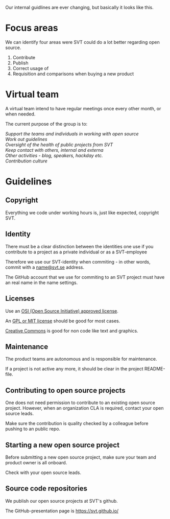 
Our internal guidlines are ever changing, but basically it looks like this.

# Focus areas

We can identify four areas were SVT could do a lot better regarding open source.

1. Contribute
2. Publish
3. Correct usage of
4. Requisition and comparisons when buying a new product

# Virtual team

A virtual team intend to have regular meetings once every other month, or when needed.

The current purpose of the group is to:

*Support the teams and individuals in working with open source*  
*Work out guidelines*  
*Oversight of the health of public projects from SVT*  
*Keep contact with others, internal and externa*  
*Other activities - blog, speakers, hackday etc.*  
*Contribution culture*  

# Guidelines

## Copyright

Everything we code under working hours is, just like expected, copyright SVT.

## Identity

There must be a clear distinction between the identities one use if you contribute to a project as a private individual or as a SVT-employee

Therefore we use our SVT-identity when commiting - in other words, commit with a name@svt.se address.

The GitHub account that we use for commiting to an SVT project must have an real name in the name settings.

## Licenses 

Use an [OSI (Open Source Initiative) approved license](https://opensource.org/licenses).

An [GPL or MIT license](https://choosealicense.com/) should be good for most cases.

[Creative Commons](https://creativecommons.org/) is good for non code like text and graphics.

## Maintenance

The product teams are autonomous and is responsible for maintenance.

If a project is not active any more, it should be clear in the project README-file.

## Contributing to open source projects

One does not need permission to contribute to an existing open source project. However, when an organization CLA is required, contact your open source leads.

Make sure the contribution is quality checked by a colleague before pushing to an public repo.

## Starting a new open source project

Before submitting a new open source project, make sure your team and product owner is all onboard.

Check with your open source leads.

## Source code repositories

We publish our open source projects at SVT's github. 

The GitHub-presentation page is https://svt.github.io/
